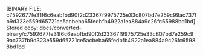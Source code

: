 [BINARY FILE: c7592677fe31f6c6eabfbd90f2d23367f9975725e33c807bd7e259c99ac737fb9d323e559d65721ce5acbeba65fedbfb4922a1ea884a9c26fc65988bd1bd]
Stored copy: docs/converted-binary/c7592677fe31f6c6eabfbd90f2d23367f9975725e33c807bd7e259c99ac737fb9d323e559d65721ce5acbeba65fedbfb4922a1ea884a9c26fc65988bd1bd
